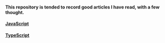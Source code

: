 #### This repository is tended to record good articles I have read, with a few thought.

#### [JavaScript](javascript.md)

#### [TypeScript](typescript.md)